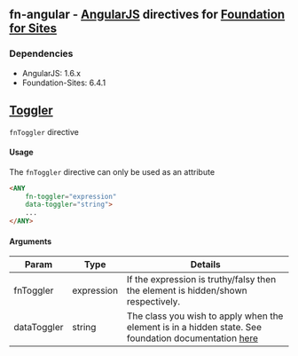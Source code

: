 ## fn-angular - [AngularJS](http://angularjs.org/) directives for [Foundation for Sites](http://foundation.zurb.com/sites.html)

### Dependencies
* AngularJS: 1.6.x
* Foundation-Sites: 6.4.1



[Toggler](http://foundation.zurb.com/sites/docs/toggler.html)
------
`fnToggler` directive

#### Usage
The `fnToggler` directive can only be used as an attribute

```html 
<ANY 
    fn-toggler="expression" 
    data-toggler="string">
    ...
</ANY>
```

#### Arguments
| Param        | Type          | Details  |
| -------------|------------| -----|
| fnToggler    | expression | If the expression is truthy/falsy then the element is hidden/shown respectively. |
| dataToggler  | string     | The class you wish to apply when the element is in a hidden state. See foundation documentation [here](http://foundation.zurb.com/sites/docs/toggler.html)|